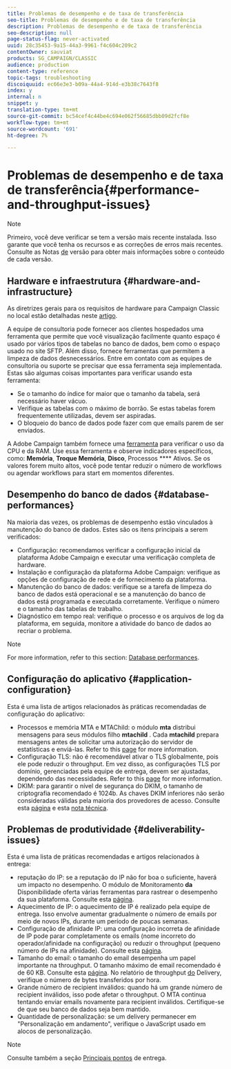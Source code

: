 ```yaml
---
title: Problemas de desempenho e de taxa de transferência
seo-title: Problemas de desempenho e de taxa de transferência
description: Problemas de desempenho e de taxa de transferência
seo-description: null
page-status-flag: never-activated
uuid: 28c35453-9a15-44a3-9961-f4c604c209c2
contentOwner: sauviat
products: SG_CAMPAIGN/CLASSIC
audience: production
content-type: reference
topic-tags: troubleshooting
discoiquuid: ec66e3e3-b09a-44a4-914d-e3b38c7643f8
index: y
internal: n
snippet: y
translation-type: tm+mt
source-git-commit: bc54cef4c44be4c694e062f56685dbb09d2fcf8e
workflow-type: tm+mt
source-wordcount: '691'
ht-degree: 7%

---
```



# Problemas de desempenho e de taxa de transferência{#performance-and-throughput-issues}

>[!NOTE]
>
>Primeiro, você deve verificar se tem a versão mais recente instalada. Isso garante que você tenha os recursos e as correções de erros mais recentes. Consulte as Notas [de](../../rn/using/latest-release.md) versão para obter mais informações sobre o conteúdo de cada versão.

## Hardware e infraestrutura {#hardware-and-infrastructure}

As diretrizes gerais para os requisitos de hardware para Campaign Classic no local estão detalhadas neste [artigo](https://helpx.adobe.com/br/campaign/kb/hardware-sizing-guide.html).

A equipe de consultoria pode fornecer aos clientes hospedados uma ferramenta que permite que você visualização facilmente quanto espaço é usado por vários tipos de tabelas no banco de dados, bem como o espaço usado no site SFTP. Além disso, fornece ferramentas que permitem a limpeza de dados desnecessários. Entre em contato com as equipes de consultoria ou suporte se precisar que essa ferramenta seja implementada. Estas são algumas coisas importantes para verificar usando esta ferramenta:

* Se o tamanho do índice for maior que o tamanho da tabela, será necessário haver vácuo.
* Verifique as tabelas com o máximo de borrão. Se estas tabelas forem frequentemente utilizadas, devem ser aspiradas.
* O bloqueio do banco de dados pode fazer com que emails parem de ser enviados.

A Adobe Campaign também fornece uma [ferramenta](../../production/using/monitoring-processes.md#manual-monitoring) para verificar o uso da CPU e da RAM. Use essa ferramenta e observe indicadores específicos, como: **Memória**, **Troque Memória**, **Disco**, Processos **** Ativos. Se os valores forem muito altos, você pode tentar reduzir o número de workflows ou agendar workflows para start em momentos diferentes.

## Desempenho do banco de dados {#database-performances}

Na maioria das vezes, os problemas de desempenho estão vinculados à manutenção do banco de dados. Estes são os itens principais a serem verificados:

* Configuração: recomendamos verificar a configuração inicial da plataforma Adobe Campaign e executar uma verificação completa de hardware.
* Instalação e configuração da plataforma Adobe Campaign: verifique as opções de configuração de rede e de fornecimento da plataforma.
* Manutenção do banco de dados: verifique se a tarefa de limpeza do banco de dados está operacional e se a manutenção do banco de dados está programada e executada corretamente. Verifique o número e o tamanho das tabelas de trabalho.
* Diagnóstico em tempo real: verifique o processo e os arquivos de log da plataforma, em seguida, monitore a atividade do banco de dados ao recriar o problema.

>[!NOTE]
>
>For more information, refer to this section: [Database performances](../../production/using/database-performances.md).

## Configuração do aplicativo {#application-configuration}

Esta é uma lista de artigos relacionados às práticas recomendadas de configuração do aplicativo:

* Processos e memória MTA e MTAChild: o módulo **mta** distribui mensagens para seus módulos filho **mtachild** . Cada **mtachild** prepara mensagens antes de solicitar uma autorização do servidor de estatísticas e enviá-las. Refer to this [page](../../installation/using/email-deliverability.md) for more information.
* Configuração TLS: não é recomendável ativar o TLS globalmente, pois ele pode reduzir o throughput. Em vez disso, as configurações TLS por domínio, gerenciadas pela equipe de entrega, devem ser ajustadas, dependendo das necessidades. Refer to this [page](../../installation/using/email-deliverability.md#mx-configuration) for more information.
* DKIM: para garantir o nível de segurança do DKIM, o tamanho de criptografia recomendado é 1024b. As chaves DKIM inferiores não serão consideradas válidas pela maioria dos provedores de acesso. Consulte esta [página](../../delivery/using/technical-recommendations.md#dkim) e esta [nota técnica](https://helpx.adobe.com/br/campaign/kb/domain-name-delegation.html).

## Problemas de produtividade {#deliverability-issues}

Esta é uma lista de práticas recomendadas e artigos relacionados à entrega:

* reputação do IP: se a reputação do IP não for boa o suficiente, haverá um impacto no desempenho. O módulo de Monitoramento **da** Disponibilidade oferta várias ferramentas para rastrear o desempenho da sua plataforma. Consulte esta [página](../../delivery/using/monitoring-deliverability.md).
* Aquecimento de IP: o aquecimento de IP é realizado pela equipe de entrega. Isso envolve aumentar gradualmente o número de emails por meio de novos IPs, durante um período de poucas semanas.
* Configuração de afinidade IP: uma configuração incorreta de afinidade de IP pode parar completamente os emails (nome incorreto do operador/afinidade na configuração) ou reduzir o throughput (pequeno número de IPs na afinidade). Consulte esta [página](../../installation/using/email-deliverability.md#list-of-ip-addresses-to-use).
* Tamanho do email: o tamanho do email desempenha um papel importante na throughput. O tamanho máximo de email recomendado é de 60 KB. Consulte esta [página](https://helpx.adobe.com/legal/product-descriptions/campaign.html). No relatório de throughput [do](../../reporting/using/global-reports.md#delivery-throughput) Delivery, verifique o número de bytes transferidos por hora.
* Grande número de recipient inválidos: quando há um grande número de recipient inválidos, isso pode afetar o throughput. O MTA continua tentando enviar emails novamente para recipient inválidos. Certifique-se de que seu banco de dados seja bem mantido.
* Quantidade de personalização: se um delivery permanecer em &quot;Personalização em andamento&quot;, verifique o JavaScript usado em alocos de personalização.

>[!NOTE]
>
>Consulte também a seção [Principais pontos](../../delivery/using/deliverability-key-points.md) de entrega.

